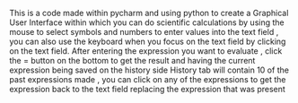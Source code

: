 This is a code made within pycharm and using python to create a Graphical User Interface within which you can do scientific calculations by using the mouse to select symbols and numbers to enter values into the text field , you can also use the keyboard when you focus on the text field by clicking on the text field. 
After entering the expression you want to evaluate , click the = button on the bottom to get the result and having the current expression being saved on the history side 
History tab will contain 10 of the past expressions made , you can click on any of the expressions to get the expression back to the text field replacing the expression that was present 
